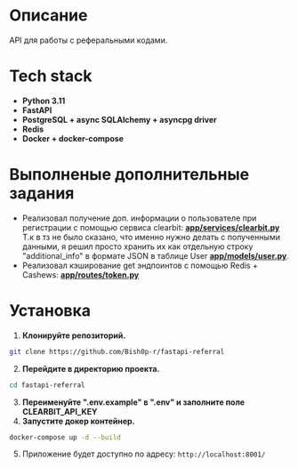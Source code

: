 <h1>Описание</h1>

API для работы с реферальными кодами.

<h1>Tech stack</h1>

* **Python 3.11**
* **FastAPI**
* **PostgreSQL + async SQLAlchemy + asyncpg driver**
* **Redis**
* **Docker + docker-compose**


<h1>Выполненые дополнительные задания</h1>

* Реализовал получение доп. информации о пользователе при регистрации с помощью сервиса clearbit: [**app/services/clearbit.py**](https://github.com/Bish0p-r/fastapi-referral/blob/master/app/services/clearbit.py)
\
Т.к в тз не было сказано, что именно нужно делать с полученными данными, я решил просто хранить их как отдельную строку "additional_info" в формате JSON в таблице User [**app/models/user.py**](https://github.com/Bish0p-r/fastapi-referral/blob/master/app/models/user.py#L20).
* Реализовал кэширование get эндпоинтов с помощью Redis + Cashews: [**app/routes/token.py**](https://github.com/Bish0p-r/fastapi-referral/blob/master/app/routes/token.py)

<h1>Установка</h1>

1. **Клонируйте репозиторий.**
```bash
git clone https://github.com/Bish0p-r/fastapi-referral
```
2. **Перейдите в директорию проекта.**
```bash
cd fastapi-referral
```
3. **Переименуйте ".env.example" в ".env" и заполните поле CLEARBIT_API_KEY**
4. **Запустите докер контейнер.**
```bash
docker-compose up -d --build
```
5. Приложение будет доступно по адресу: `http://localhost:8001/`
